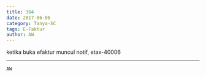 ```yaml
---
title: 384
date: 2017-06-06
category: Tanya-SC
tags: E-Faktur
author: AW
---
```


ketika buka efaktur muncul notif, etax-40006

---



`AW`
